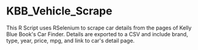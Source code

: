 # KBB_Vehicle_Scrape
This R Script uses RSelenium to scrape car details from the pages of Kelly Blue Book's Car Finder. Details are exported to a CSV and include brand, type, year, price, mpg, and link to car's detail page.
